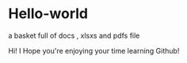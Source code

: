 # Hello-world
a basket full of docs , xlsxs and pdfs file 

Hi!
I Hope you're enjoying your time learning Github!
